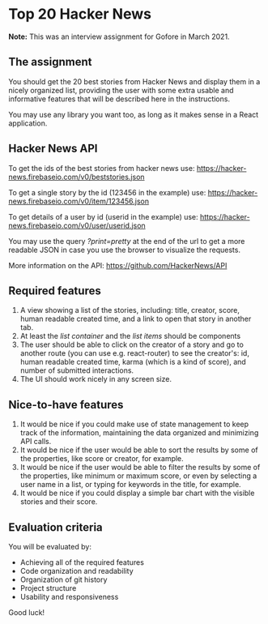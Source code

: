 # Top 20 Hacker News

**Note:** This was an interview assignment for Gofore in March 2021.

## The assignment

You should get the 20 best stories from Hacker News and display them in a nicely organized list, providing the user with some extra usable and informative features that will be described here in the instructions.

You may use any library you want too, as long as it makes sense in a React application.

## Hacker News API

To get the ids of the best stories from hacker news use: https://hacker-news.firebaseio.com/v0/beststories.json

To get a single story by the id (123456 in the example) use: https://hacker-news.firebaseio.com/v0/item/123456.json

To get details of a user by id (userid in the example) use: https://hacker-news.firebaseio.com/v0/user/userid.json

You may use the query _?print=pretty_ at the end of the url to get a more readable JSON in case you use the browser to visualize the requests.

More information on the API: https://github.com/HackerNews/API

## Required features

1. A view showing a list of the stories, including: title, creator, score, human readable created time, and a link to open that story in another tab.
2. At least the _list container_ and the _list items_ should be components
3. The user should be able to click on the creator of a story and go to another route (you can use e.g. react-router) to see the creator's: id, human readable created time, karma (which is a kind of score), and number of submitted interactions.
4. The UI should work nicely in any screen size.

## Nice-to-have features

1. It would be nice if you could make use of state management to keep track of the information, maintaining the data organized and minimizing API calls.
2. It would be nice if the user would be able to sort the results by some of the properties, like score or creator, for example.
3. It would be nice if the user would be able to filter the results by some of the properties, like minimum or maximum score, or even by selecting a user name in a list, or typing for keywords in the title, for example.
4. It would be nice if you could display a simple bar chart with the visible stories and their score.

## Evaluation criteria

You will be evaluated by:

- Achieving all of the required features
- Code organization and readability
- Organization of git history
- Project structure
- Usability and responsiveness

Good luck!
